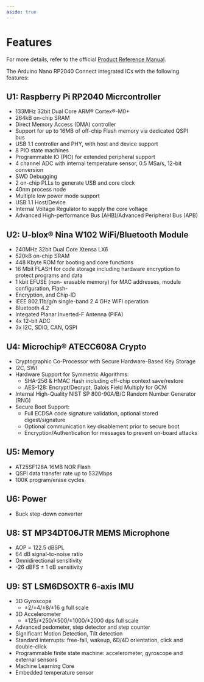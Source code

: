 ```yaml
---
aside: true
---
```


# Features

For more details, refer to the official [Product Reference Manual](https://docs.arduino.cc/static/000ac72a5da192041f15cd4a8de8dda9/ABX00053-datasheet.pdf).

The Arduino Nano RP2040 Connect integrated ICs with the following features:

## U1: Raspberry Pi RP2040 Micrcontroller

* 133MHz 32bit Dual Core ARM® Cortex®-M0+
* 264kB on-chip SRAM
* Direct Memory Access (DMA) controller
* Support for up to 16MB of off-chip Flash memory via dedicated QSPI bus
* USB 1.1 controller and PHY, with host and device support
* 8 PIO state machines
* Programmable IO (PIO) for extended peripheral support
* 4 channel ADC with internal temperature sensor, 0.5 MSa/s, 12-bit conversion
* SWD Debugging
* 2 on-chip PLLs to generate USB and core clock
* 40nm process node
* Multiple low power mode support
* USB 1.1 Host/Device
* Internal Voltage Regulator to supply the core voltage
* Advanced High-performance Bus (AHB)/Advanced Peripheral Bus (APB)

## U2: U-blox® Nina W102 WiFi/Bluetooth Module

* 240MHz 32bit Dual Core Xtensa LX6
* 520kB on-chip SRAM
* 448 Kbyte ROM for booting and core functions
* 16 Mbit FLASH for code storage including hardware encryption to protect programs and data
* 1 kbit EFUSE (non- erasable memory) for MAC addresses, module configuration, Flash-
* Encryption, and Chip-ID
* IEEE 802.11b/g/n single-band 2.4 GHz WiFi operation
* Bluetooth 4.2
* Integated Planar Inverted-F Antenna (PIFA)
* 4x 12-bit ADC
* 3x I2C, SDIO, CAN, QSPI

## U4: Microchip® ATECC608A Crypto

* Cryptographic Co-Processor with Secure Hardware-Based Key Storage
* I2C, SWI
* Hardware Support for Symmetric Algorithms:
  * SHA-256 & HMAC Hash including off-chip context save/restore
  * AES-128: Encrypt/Decrypt, Galois Field Multiply for GCM
* Internal High-Quality NIST SP 800-90A/B/C Random Number Generator (RNG)
* Secure Boot Support:
  * Full ECDSA code signature validation, optional stored digest/signature
  * Optional communication key disablement prior to secure boot
  * Encryption/Authentication for messages to prevent on-board attacks

## U5: Memory

* AT25SF128A 16MB NOR Flash
* QSPI data transfer rate up to 532Mbps
* 100K program/erase cycles

## U6: Power

* Buck step-down converter

## U8: ST MP34DT06JTR MEMS Microphone

* AOP = 122.5 dBSPL
* 64 dB signal-to-noise ratio
* Omnidirectional sensitivity
* -26 dBFS ± 1 dB sensitivity

## U9: ST LSM6DSOXTR 6-axis IMU

* 3D Gyroscope
  * ±2/±4/±8/±16 g full scale
* 3D Accelerometer
  * ±125/±250/±500/±1000/±2000 dps full scale
* Advanced pedometer, step detector and step counter
* Significant Motion Detection, Tilt detection
* Standard interrupts: free-fall, wakeup, 6D/4D orientation, click and double-click
* Programmable finite state machine: accelerometer, gyroscope and external sensors
* Machine Learning Core
* Embedded temperature sensor